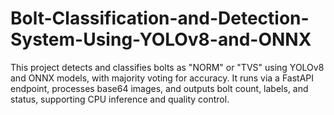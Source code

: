 # Bolt-Classification-and-Detection-System-Using-YOLOv8-and-ONNX
This project detects and classifies bolts as "NORM" or "TVS" using YOLOv8 and ONNX models, with majority voting for accuracy. It runs via a FastAPI endpoint, processes base64 images, and outputs bolt count, labels, and status, supporting CPU inference and quality control.
